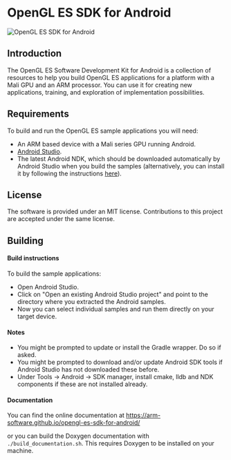 # OpenGL ES SDK for Android

![OpenGL ES SDK for Android](https://user-images.githubusercontent.com/11390552/27276063-d0798c42-54d1-11e7-9695-940270e24d11.jpg)

## Introduction

The OpenGL ES Software Development Kit for Android is a collection of resources to help you build OpenGL ES applications
for a platform with a Mali GPU and an ARM processor. You can use it for creating new applications,
training, and exploration of implementation possibilities.

## Requirements

To build and run the OpenGL ES sample applications you will need:
-  An ARM based device with a Mali series GPU running Android.
-  [Android Studio](https://developer.android.com/studio/index.html").
-  The latest Android NDK, which should be downloaded automatically by Android Studio when you build the samples
    (alternatively, you can install it by following the instructions [here](https://developer.android.com/studio/projects/add-native-code.html#download-ndk)).

## License

The software is provided under an MIT license. Contributions to this project are accepted under the same license.

## Building

#### Build instructions

To build the sample applications:
- Open Android Studio.
- Click on "Open an existing Android Studio project" and point to the directory where you extracted the Android samples.
- Now you can select individual samples and run them directly on your target device.

#### Notes

  - You might be prompted to update or install the Gradle wrapper. Do so if asked.
  - You might be prompted to download and/or update Android SDK tools if Android Studio has not downloaded these before.
  - Under Tools -> Android -> SDK manager, install cmake, lldb and NDK components if these are not installed already.

#### Documentation
You can find the online documentation at https://arm-software.github.io/opengl-es-sdk-for-android/ 

or you can build the Doxygen documentation with `./build_documentation.sh`.
This requires Doxygen to be installed on your machine.
